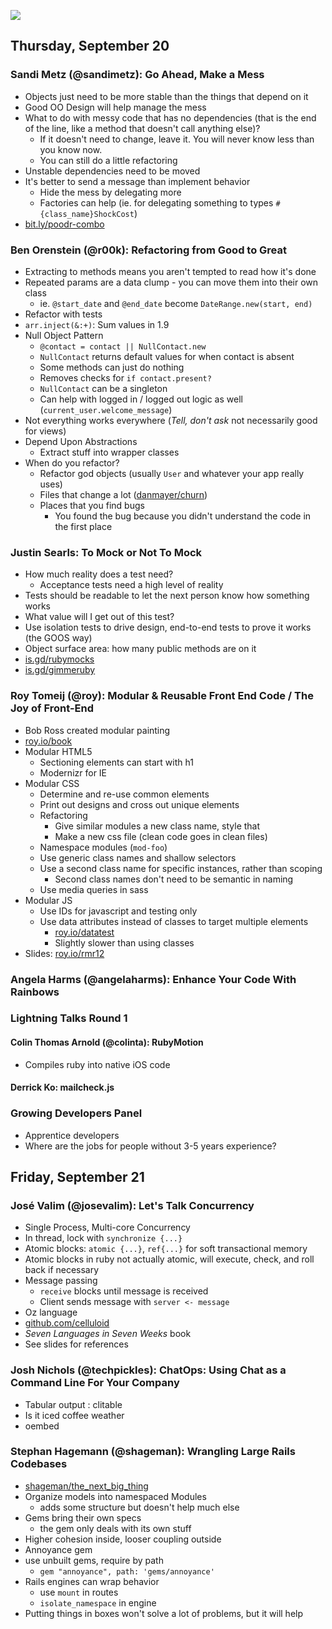 ![](https://dl.dropbox.com/u/114112/mobile-logo.png)

## Thursday, September 20

### Sandi Metz (@sandimetz): Go Ahead, Make a Mess

* Objects just need to be more stable than the things that depend on it
* Good OO Design will help manage the mess
* What to do with messy code that has no dependencies (that is the end of the line, like a method that doesn't call anything else)?
  * If it doesn't need to change, leave it. You will never know less than you know now.
  * You can still do a little refactoring
* Unstable dependencies need to be moved
* It's better to send a message than implement behavior
  * Hide the mess by delegating more
  * Factories can help (ie. for delegating something to types `#{class_name}ShockCost`)
* [bit.ly/poodr-combo](http://bit.ly/poodr-combo)

### Ben Orenstein (@r00k): Refactoring from Good to Great

* Extracting to methods means you aren't tempted to read how it's done
* Repeated params are a data clump - you can move them into their own class
  * ie. `@start_date` and `@end_date` become `DateRange.new(start, end)`
* Refactor with tests
* `arr.inject(&:+)`: Sum values in 1.9
* Null Object Pattern
  * `@contact = contact || NullContact.new`
  * `NullContact` returns default values for when contact is absent
  * Some methods can just do nothing
  * Removes checks for `if contact.present?`
  * `NullContact` can be a singleton
  * Can help with logged in / logged out logic as well (`current_user.welcome_message`)
* Not everything works everywhere (_Tell, don't ask_ not necessarily good for views)
* Depend Upon Abstractions
  * Extract stuff into wrapper classes
* When do you refactor?
  * Refactor god objects (usually `User` and whatever your app really uses)
  * Files that change a lot ([danmayer/churn](https://github.com/danmayer/churn))
  * Places that you find bugs
    * You found the bug because you didn't understand the code in the first place

### Justin Searls: To Mock or Not To Mock

* How much reality does a test need?
  * Acceptance tests need a high level of reality
* Tests should be readable to let the next person know how something works
* What value will I get out of this test?
* Use isolation tests to drive design, end-to-end tests to prove it works (the GOOS way)
* Object surface area: how many public methods are on it
* [is.gd/rubymocks](http://is.gd/rubymocks)
* [is.gd/gimmeruby](http://is.gd/gimmeruby)

### Roy Tomeij (@roy): Modular & Reusable Front End Code / The Joy of Front-End

* Bob Ross created modular painting
* [roy.io/book](http://roy.io/book)
* Modular HTML5
  * Sectioning elements can start with h1
  * Modernizr for IE
* Modular CSS
  * Determine and re-use common elements
  * Print out designs and cross out unique elements
  * Refactoring
    * Give similar modules a new class name, style that
    * Make a new css file (clean code goes in clean files)
  * Namespace modules (`mod-foo`)
  * Use generic class names and shallow selectors
  * Use a second class name for specific instances, rather than scoping
    * Second class names don't need to be semantic in naming
  * Use media queries in sass
* Modular JS
  * Use IDs for javascript and testing only
  * Use data attributes instead of classes to target multiple elements
    * [roy.io/datatest](http://roy.io/datatest)
    * Slightly slower than using classes
* Slides: [roy.io/rmr12](http://roy.io/rmr12)

### Angela Harms (@angelaharms): Enhance Your Code With Rainbows

### Lightning Talks Round 1

#### Colin Thomas Arnold (@colinta): RubyMotion

* Compiles ruby into native iOS code

#### Derrick Ko: mailcheck.js

### Growing Developers Panel

* Apprentice developers
* Where are the jobs for people without 3-5 years experience?

## Friday, September 21

### José Valim (@josevalim): Let's Talk Concurrency

* Single Process, Multi-core Concurrency
* In thread, lock with `synchronize {...}`
* Atomic blocks: `atomic {...}`, `ref{...}` for soft transactional memory
* Atomic blocks in ruby not actually atomic, will execute, check, and roll back if necessary
* Message passing
  * `receive` blocks until message is received
  * Client sends message with `server <- message`
* Oz language
* [github.com/celluloid](http://github.com/celluloid)
* _Seven Languages in Seven Weeks_ book
* See slides for references

### Josh Nichols (@techpickles): ChatOps: Using Chat as a Command Line For Your Company

* Tabular output : clitable
* Is it iced coffee weather
* oembed

### Stephan Hagemann (@shageman): Wrangling Large Rails Codebases

* [shageman/the\_next\_big\_thing](http://github.com/shageman/the_next_big_thing)
* Organize models into namespaced Modules
  * adds some structure but doesn't help much else
* Gems bring their own specs
  * the gem only deals with its own stuff
* Higher cohesion inside, looser coupling outside
* Annoyance gem
* use unbuilt gems, require by path
  * `gem "annoyance", path: 'gems/annoyance'`
* Rails engines can wrap behavior
  * use `mount` in routes
  * `isolate_namespace` in engine
* Putting things in boxes won't solve a lot of problems, but it will help


